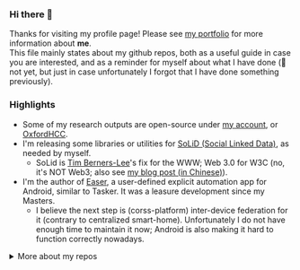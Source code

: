 ### Hi there 👋

<!--
**renyuneyun/renyuneyun** is a ✨ _special_ ✨ repository because its `README.md` (this file) appears on your GitHub profile.

Here are some ideas to get you started:

- 🔭 I’m currently working on ...
- 🌱 I’m currently learning ...
- 👯 I’m looking to collaborate on ...
- 🤔 I’m looking for help with ...
- 💬 Ask me about ...
- 📫 How to reach me: ...
- 😄 Pronouns: ...
- ⚡ Fun fact: ...
-->

Thanks for visiting my profile page! Please see [my portfolio](https://me.ryey.icu) for more information about **me**.  
This file mainly states about my github repos, both as a useful guide in case you are interested, and as a reminder for myself about what I have done (🤔not yet, but just in case unfortunately I forgot that I have done something previously).

### Highlights

- Some of my research outputs are open-source under [my account](https://github.com/renyuneyun/), or [OxfordHCC](https://github.com/OxfordHCC/).
- I'm releasing some libraries or utilities for [SoLiD (Social Linked Data)](https://solidproject.org/), as needed by myself.
  - SoLid is [Tim Berners-Lee](https://en.wikipedia.org/wiki/Tim_Berners-Lee)'s fix for the WWW; Web 3.0 for W3C (no, it's NOT Web3; also see [my blog post (in Chinese)](https://blog.ryey.icu/on-web-3-0-and-web-3.html)).
- I'm the author of [Easer](https://github.com/renyuneyun/Easer), a user-defined explicit automation app for Android, similar to Tasker. It was a leasure development since my Masters.
  - I believe the next step is (corss-platform) inter-device federation for it (contrary to centralized smart-home). Unfortunately I do not have enough time to maintain it now; Android is also making it hard to function correctly nowadays.

<details>
  <summary>More about my repos</summary>

### Projects / Main repos

- For Android
  - [Easer](https://github.com/renyuneyun/Easer): User-defined explicit automation for Android
    - [Easer Operation Plugin Example](https://github.com/renyuneyun/EaserOperationPluginExample):  Example Operation Remote Plugin for Easer
    - [LineageProfileSwitch](https://github.com/renyuneyun/EaserPlugin-LineageProfileSwitch): LineageOS Profile Switch :: Remote Operation Plugin of Easer 
  - [CamCov](https://github.com/renyuneyun/CamCov): Camera cover / overlay / background app on Android 
  - [FLock](https://github.com/renyuneyun/FLock): Floating Lockscreen Button
  - [ColorSniffer](https://github.com/renyuneyun/ColorSniffer): Color pallette generation companion app for Last Launcher 
- For [SoLiD (Social Linked Data)](https://solidproject.org/) -- [Tim Berners-Lee](https://en.wikipedia.org/wiki/Tim_Berners-Lee)'s fix for the WWW; Web 3.0 for W3C (no, it's NOT Web3); read more in [my blog post (in Chinese)](https://blog.ryey.icu/on-web-3-0-and-web-3.html)
  - [PermiX](https://github.com/renyuneyun/PermiX): A permission explorer App for Solid
  - [solid-helper-vue](https://github.com/renyuneyun/solid-helper-vue): Helper library for developing Solid with Vue
- Linux / Desktop
  - [solid-fuse](https://github.com/renyuneyun/solid-fuse): A FUSE filesystem for Solid Pod storage
  - [projfs](https://github.com/renyuneyun/projfs): Projection FileSystem is a FUSE filesystem performs directory content projection 
- Other
  - [argos-oos-filter](https://github.com/renyuneyun/argos-oos-filter): Argos Out-Of-Stock Filter (Greasemonkey UserScript) 
  - [pelican-interrefs](https://github.com/renyuneyun/pelican-interrefs): Pelican plugin to obtain inter-references of each article **within** your Pelican site.

</details>
